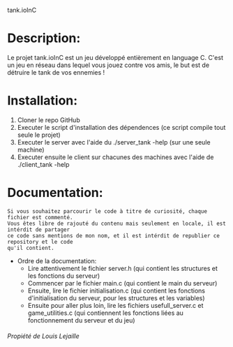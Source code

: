 tank.ioInC

# Description:
  Le projet tank.ioInC est un jeu développé entièrement en language C.
  C'est un jeu en réseau dans lequel vous jouez contre vos amis,
  le but est de détruire le tank de vos ennemies !

# Installation:
  1. Cloner le repo GitHub
  2. Executer le script d'installation des dépendences (ce script compile tout seule le projet)
  3. Executer le server avec l'aide du ./server_tank -help (sur une seule machine)
  4. Executer ensuite le client sur chacunes des machines avec l'aide de ./client_tank -help

# Documentation:

    Si vous souhaitez parcourir le code à titre de curiosité, chaque fichier est commenté.
    Vous êtes libre de rajouté du contenu mais seulement en locale, il est intérdit de partager
    ce code sans mentions de mon nom, et il est intérdit de republier ce repository et le code
    qu'il contient.
  
  - Ordre de la documentation:
    - Lire attentivement le fichier server.h (qui contient les structures et les fonctions du serveur)
    - Commencer par le fichier main.c (qui contient le main du serveur)
    - Ensuite, lire le fichier initialisation.c (qui contient les fonctions d'initialisation du serveur, pour les structures et les variables)
    - Ensuite pour aller plus loin, lire les fichiers usefull_server.c et game_utilities.c (qui contiennent les fonctions liées au fonctionnement du serveur et du jeu)


###### Propiété de Louis Lejaille
